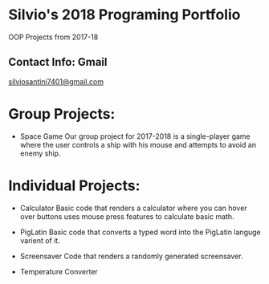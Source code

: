 # Silvio's 2018 Programing Portfolio
OOP Projects from 2017-18

## Contact Info: Gmail
silviosantini7401@gmail.com

# Group Projects:
- Space Game
  Our group project for 2017-2018 is a single-player game where the user controls a ship with his mouse and attempts to avoid an enemy ship.

# Individual Projects:
- Calculator
  Basic code that renders a calculator where you can hover over buttons uses mouse press features to calculate basic math.

- PigLatin
  Basic code that converts a typed word into the PigLatin languge varient of it.

- Screensaver
  Code that renders a randomly generated screensaver.

- Temperature Converter
